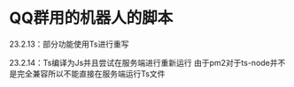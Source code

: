 # QQ群用的机器人的脚本

23.2.13：部分功能使用Ts进行重写

23.2.14：Ts编译为Js并且尝试在服务端进行重新运行
由于pm2对于ts-node并不是完全兼容所以不能直接在服务端运行Ts文件
